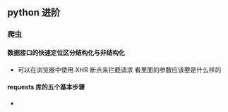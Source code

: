 ## python 进阶

### 爬虫

#### 数据接口的快速定位区分结构化与非结构化

- 可以在浏览器中使用 XHR 断点来拦截请求 看里面的参数应该要是什么样的

####  requests 库的五个基本步骤

-